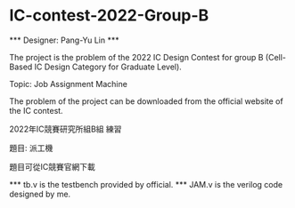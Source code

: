 # IC-contest-2022-Group-B

*** Designer: Pang-Yu Lin ***

The project is the problem of the 2022 IC Design Contest for group B (Cell-Based IC Design Category for Graduate Level). 

Topic: Job Assignment Machine

The problem of the project can be downloaded from the official website of the IC contest.

2022年IC競賽研究所組B組 練習

題目: 派工機

題目可從IC競賽官網下載

*** tb.v is the testbench provided by official.
*** JAM.v is the verilog code designed by me.

